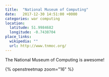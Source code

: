 ```yaml
---
title:  "National Museum of Computing"
date:   2017-12-30 14:51:00 +0000
categories: war computing
location:
  latitude: 51.9984682
  longitude: -0.7438704
place_links:
  wikipedia: ""
  url: http://www.tnmoc.org/
---
```

The National Museum of Computing is awesome!

{% openstreetmap zoom="16" %}
